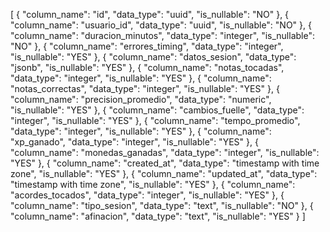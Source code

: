 [
  {
    "column_name": "id",
    "data_type": "uuid",
    "is_nullable": "NO"
  },
  {
    "column_name": "usuario_id",
    "data_type": "uuid",
    "is_nullable": "NO"
  },
  {
    "column_name": "duracion_minutos",
    "data_type": "integer",
    "is_nullable": "NO"
  },
  {
    "column_name": "errores_timing",
    "data_type": "integer",
    "is_nullable": "YES"
  },
  {
    "column_name": "datos_sesion",
    "data_type": "jsonb",
    "is_nullable": "YES"
  },
  {
    "column_name": "notas_tocadas",
    "data_type": "integer",
    "is_nullable": "YES"
  },
  {
    "column_name": "notas_correctas",
    "data_type": "integer",
    "is_nullable": "YES"
  },
  {
    "column_name": "precision_promedio",
    "data_type": "numeric",
    "is_nullable": "YES"
  },
  {
    "column_name": "cambios_fuelle",
    "data_type": "integer",
    "is_nullable": "YES"
  },
  {
    "column_name": "tempo_promedio",
    "data_type": "integer",
    "is_nullable": "YES"
  },
  {
    "column_name": "xp_ganado",
    "data_type": "integer",
    "is_nullable": "YES"
  },
  {
    "column_name": "monedas_ganadas",
    "data_type": "integer",
    "is_nullable": "YES"
  },
  {
    "column_name": "created_at",
    "data_type": "timestamp with time zone",
    "is_nullable": "YES"
  },
  {
    "column_name": "updated_at",
    "data_type": "timestamp with time zone",
    "is_nullable": "YES"
  },
  {
    "column_name": "acordes_tocados",
    "data_type": "integer",
    "is_nullable": "YES"
  },
  {
    "column_name": "tipo_sesion",
    "data_type": "text",
    "is_nullable": "NO"
  },
  {
    "column_name": "afinacion",
    "data_type": "text",
    "is_nullable": "YES"
  }
]